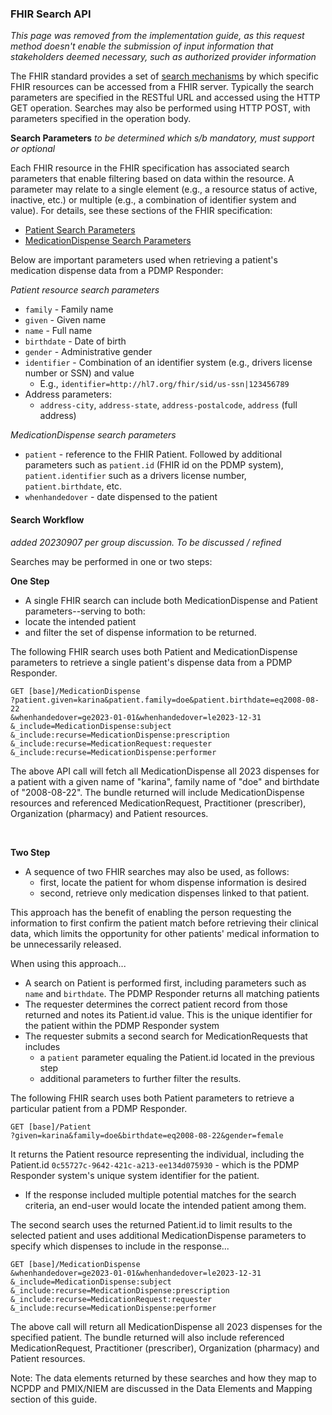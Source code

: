 ### FHIR Search API

_This page was removed from the implementation guide, as this request method doesn't enable the submission of input information that stakeholders deemed necessary, such as authorized provider information_

The FHIR standard provides a set of [search mechanisms](http://hl7.org/fhir/search.html) by which specific FHIR resources can be accessed from a FHIR server. Typically the search parameters are specified in the RESTful URL and accessed using the HTTP GET operation. Searches may also be performed using HTTP POST, with parameters specified in the operation body.

**Search Parameters**
_to be determined which s/b mandatory, must support or optional_

Each FHIR resource in the FHIR specification has associated search parameters that enable filtering based on data within the resource. A parameter may relate to a single element (e.g., a resource status of active, inactive, etc.) or multiple (e.g., a combination of identifier system and value).
For details, see these sections of the FHIR specification:
- [Patient Search Parameters](https://build.fhir.org/patient.html#search)
- [MedicationDispense Search Parameters](https://build.fhir.org/medicationdispense.html#search)

Below are important parameters used when retrieving a patient's medication dispense data from a PDMP Responder:

_Patient resource search parameters_
- `family` - Family name
- `given` - Given name
- `name` - Full name
- `birthdate` - Date of birth
- `gender` - Administrative gender 
- `identifier` - Combination of an identifier system (e.g., drivers license number or SSN) and value
  - E.g., `identifier=http://hl7.org/fhir/sid/us-ssn|123456789`
- Address parameters:
  - `address-city`, `address-state`, `address-postalcode`, `address` (full address)

_MedicationDispense search parameters_
- `patient` - reference to the FHIR Patient. Followed by additional parameters such as `patient.id` (FHIR id on the PDMP system), `patient.identifier` such as a drivers license number, `patient.birthdate`, etc.
- `whenhandedover` - date dispensed to the patient

#### Search Workflow
_added 20230907 per group discussion. To be discussed / refined_

Searches may be performed in one or two steps:

**One Step**
-  A single FHIR search can include both MedicationDispense and Patient parameters--serving to both:
  -  locate the intended patient
  -  and filter the set of dispense information to be returned. 


The following FHIR search uses both Patient and MedicationDispense parameters to retrieve a single patient's dispense data from a PDMP Responder.

`GET [base]/MedicationDispense` <br/>
`?patient.given=karina&patient.family=doe&patient.birthdate=eq2008-08-22`<br/>
`&whenhandedover=ge2023-01-01&whenhandedover=le2023-12-31`<br/>
`&_include=MedicationDispense:subject`<br/>
`&_include:recurse=MedicationDispense:prescription`<br/>
`&_include:recurse=MedicationRequest:requester`<br/>
`&_include:recurse=MedicationDispense:performer`<br/>

The above API call will fetch all MedicationDispense all 2023 dispenses for a patient with a given name of "karina", family name of "doe" and birthdate of "2008-08-22". The bundle returned will include MedicationDispense resources and referenced MedicationRequest, Practitioner (prescriber), Organization (pharmacy) and Patient resources.

<br />

**Two Step** 
- A sequence of two FHIR searches may also be used, as follows:
  - first, locate the patient for whom dispense information is desired
  - second, retrieve only medication dispenses linked to that patient.

This approach has the benefit of enabling the person requesting the information to first confirm the patient match before retrieving their clinical data, which limits the opportunity for other patients' medical information to be unnecessarily released.

When using this approach...
- A search on Patient is performed first, including parameters such as `name` and `birthdate`. The PDMP Responder returns all matching patients
- The requester determines the correct patient record from those returned and notes its Patient.id value. This is the unique identifier for the patient within the PDMP Responder system
- The requester submits a second search for MedicationRequests that includes 
  - a `patient` parameter equaling the Patient.id located in the previous step
  - additional parameters to further filter the results.

The following FHIR search uses both Patient parameters to retrieve a particular patient from a PDMP Responder.

`GET [base]/Patient` <br/>
`?given=karina&family=doe&birthdate=eq2008-08-22&gender=female`

It returns the Patient resource representing the individual, including the Patient.id `0c55727c-9642-421c-a213-ee134d075930` - which is the PDMP Responder system's unique system identifier for the patient. 
- If the response included multiple potential matches for the search criteria, an end-user would locate the intended patient among them.

The second search uses the returned Patient.id to limit results to the selected patient and uses additional MedicationDispense parameters to specify which dispenses to include in the response...

`GET [base]/MedicationDispense` <br />
`&whenhandedover=ge2023-01-01&whenhandedover=le2023-12-31`<br/>
`&_include=MedicationDispense:subject`<br/>
`&_include:recurse=MedicationDispense:prescription`<br/>
`&_include:recurse=MedicationRequest:requester`<br/>
`&_include:recurse=MedicationDispense:performer`<br/>

The above call will return all MedicationDispense all 2023 dispenses for the specified patient. The bundle returned will also include referenced MedicationRequest, Practitioner (prescriber), Organization (pharmacy) and Patient resources.

Note: The data elements returned by these searches and how they map to NCPDP and PMIX/NIEM are discussed in the Data Elements and Mapping section of this guide.


<br>

